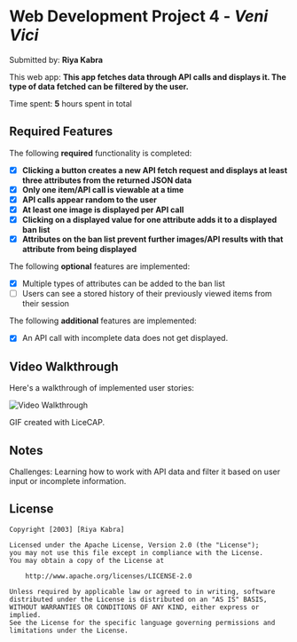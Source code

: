 # Web Development Project 4 - *Veni Vici*

Submitted by: **Riya Kabra**

This web app: **This app fetches data through API calls and displays it. The type of data fetched can be filtered by the user.**

Time spent: **5** hours spent in total

## Required Features

The following **required** functionality is completed:

- [X] **Clicking a button creates a new API fetch request and displays at least three attributes from the returned JSON data**
- [X] **Only one item/API call is viewable at a time**
- [X] **API calls appear random to the user**
- [X] **At least one image is displayed per API call**
- [X] **Clicking on a displayed value for one attribute adds it to a displayed ban list**
- [X] **Attributes on the ban list prevent further images/API results with that attribute from being displayed**

The following **optional** features are implemented:

- [X] Multiple types of attributes can be added to the ban list
- [ ] Users can see a stored history of their previously viewed items from their session

The following **additional** features are implemented:

* [X] An API call with incomplete data does not get displayed.

## Video Walkthrough

Here's a walkthrough of implemented user stories:

<img src='https://user-images.githubusercontent.com/52909605/227110087-21296ce4-e4fd-47de-b5e0-1e4e434bef28.gif' title='Video Walkthrough' width='' alt='Video Walkthrough' />

GIF created with LiceCAP. 

## Notes

Challenges: Learning how to work with API data and filter it based on user input or incomplete information.

## License

    Copyright [2003] [Riya Kabra]

    Licensed under the Apache License, Version 2.0 (the "License");
    you may not use this file except in compliance with the License.
    You may obtain a copy of the License at

        http://www.apache.org/licenses/LICENSE-2.0

    Unless required by applicable law or agreed to in writing, software
    distributed under the License is distributed on an "AS IS" BASIS,
    WITHOUT WARRANTIES OR CONDITIONS OF ANY KIND, either express or implied.
    See the License for the specific language governing permissions and
    limitations under the License.

